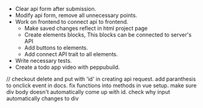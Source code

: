 - Clear api form after submission.
- Modify api form, remove all unnecessary points.
- Work on frontend to connect api to frontend.
    - Make saved changes reflect in html project page
    - Create elements blocks, This blocks can be connected to server's API
    - Add buttons to elements.
    - Add connect API trait to all elements.
- Write necessary tests.
- Create a todo app video with peppubuild.


//
checkout delete and put with 'id' in creating api request.
add paranthesis to onclick event in docs.
fix functions into methods in vue setup.
make sure div body doesn't automatically come up with id.
check why input automatically changes to div
